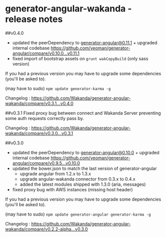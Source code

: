 generator-angular-wakanda - release notes
=========================================

##v0.4.0
* updated the peerDependency to generator-angular@0.11.1 + upgraded internal codebase https://github.com/yeoman/generator-angular/compare/v0.10.0...v0.11.1
* fixed import of bootstrap assets on `grunt wakCopyBuild` (only sass version)

If you had a previous version you may have to upgrade some dependencies (you'll be asked to).

(may have to sudo) `npm update generator-karma -g`

Changelog : https://github.com/Wakanda/generator-angular-wakanda/compare/v0.3.1...v0.4.0

##v0.3.1
Fixed proxy bug between connect and Wakanda Server preventing some auth requests correctly pass by.

Changelog : https://github.com/Wakanda/generator-angular-wakanda/compare/v0.3.0...v0.3.1

##v0.3.0
* updated the peerDependency to generator-angular@0.10.0 + upgraded internal codebase https://github.com/yeoman/generator-angular/compare/v0.9.5...v0.10.0
* updated the bower.json to match the last version of generator-angular
	* upgrade angular from 1.2.x to 1.3.x
	* upgrade angular-wakanda connector from 0.3.x to 0.4.x
	* added the latest modules shipped with 1.3.0 (aria, messages)
* fixed proxy bug with AWS instances (missing host header)

If you had a previous version you may have to upgrade some dependencies (you'll be asked to).

(may have to sudo) `npm update generator-angular generator-karma -g`

Changelog : https://github.com/Wakanda/generator-angular-wakanda/compare/v0.2.2-alpha...v0.3.0